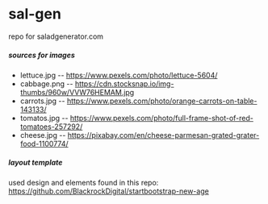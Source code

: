 # sal-gen
repo for saladgenerator.com

##### sources for images
- lettuce.jpg -- https://www.pexels.com/photo/lettuce-5604/
- cabbage.png -- https://cdn.stocksnap.io/img-thumbs/960w/VVW76HEMAM.jpg
- carrots.jpg -- https://www.pexels.com/photo/orange-carrots-on-table-143133/
- tomatos.jpg -- https://www.pexels.com/photo/full-frame-shot-of-red-tomatoes-257292/
- cheese.jpg -- https://pixabay.com/en/cheese-parmesan-grated-grater-food-1100774/


##### layout template
used design and elements found in this repo: https://github.com/BlackrockDigital/startbootstrap-new-age
